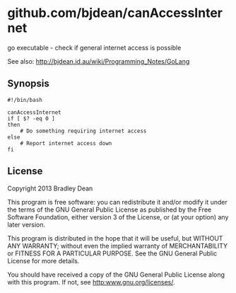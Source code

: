 github.com/bjdean/canAccessInternet
=====================================

go executable - check if general internet access is possible

See also: http://bjdean.id.au/wiki/Programming_Notes/GoLang

Synopsis
--------

	#!/bin/bash
	
	canAccessInternet
	if [ $? -eq 0 ]
	then
		# Do something requiring internet access
	else
		# Report internet access down
	fi

License
-------

Copyright 2013 Bradley Dean

This program is free software: you can redistribute it and/or modify
it under the terms of the GNU General Public License as published by
the Free Software Foundation, either version 3 of the License, or
(at your option) any later version.

This program is distributed in the hope that it will be useful,
but WITHOUT ANY WARRANTY; without even the implied warranty of
MERCHANTABILITY or FITNESS FOR A PARTICULAR PURPOSE.  See the
GNU General Public License for more details.

You should have received a copy of the GNU General Public License
along with this program.  If not, see <http:www.gnu.org/licenses/>.

